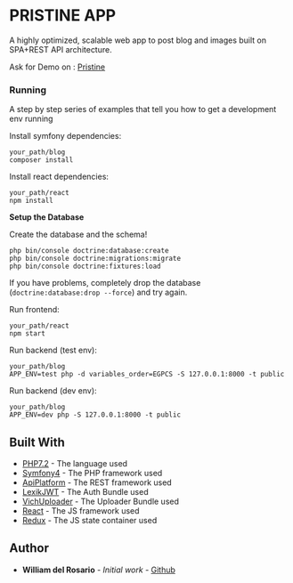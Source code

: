 # PRISTINE APP

A highly optimized, scalable web app to post blog and images built on SPA+REST API architecture.

Ask for Demo on : 
[Pristine](https://pristine.vercel.app)

### Running

A step by step series of examples that tell you how to get a development env running

Install symfony dependencies:
```
your_path/blog
composer install
```
Install react dependencies:
```
your_path/react
npm install
```

**Setup the Database**

Create the database and the
schema!
```
php bin/console doctrine:database:create
php bin/console doctrine:migrations:migrate
php bin/console doctrine:fixtures:load
```
If you have problems, completely drop the
database (`doctrine:database:drop --force`) and try again.

Run frontend:
```
your_path/react
npm start
```
Run backend (test env):
```
your_path/blog
APP_ENV=test php -d variables_order=EGPCS -S 127.0.0.1:8000 -t public
```
Run backend (dev env):
```
your_path/blog
APP_ENV=dev php -S 127.0.0.1:8000 -t public
```

## Built With

* [PHP7.2](http://php.net/manual/en/migration70.new-features.php) - The language used
* [Symfony4](https://symfony.com/4) - The PHP framework used
* [ApiPlatform](https://api-platform.com) - The REST framework used
* [LexikJWT](https://github.com/lexik/LexikJWTAuthenticationBundle) - The Auth Bundle used
* [VichUploader](https://symfony.com/doc/master/bundles/EasyAdminBundle/integration/vichuploaderbundle.html) - The Uploader Bundle used
* [React](https://reactjs.org) - The JS framework used
* [Redux](https://redux.js.org) - The JS state container used



## Author

* **William del Rosario** - *Initial work* - [Github](https://github.com/william251082)
